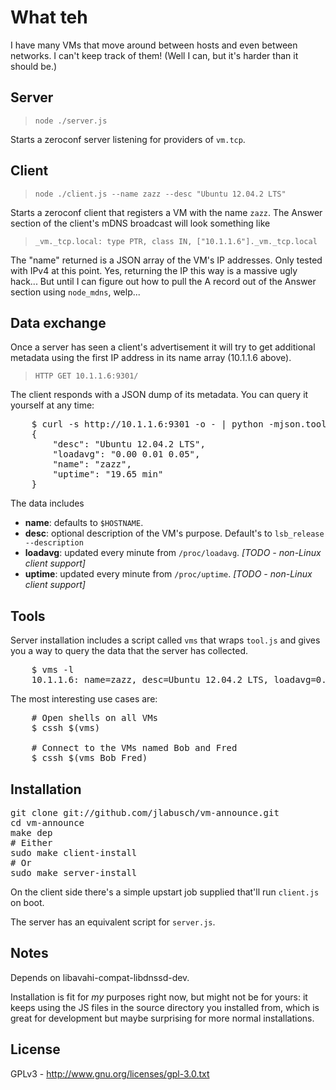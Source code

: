# What teh

I have many VMs that move around between hosts and even between networks. I can't keep track of them!
(Well I can, but it's harder than it should be.)

## Server

> `node ./server.js`

Starts a zeroconf server listening for providers of `vm.tcp`.

## Client

> `node ./client.js --name zazz --desc "Ubuntu 12.04.2 LTS"`

Starts a zeroconf client that registers a VM with the name `zazz`.
The Answer section of the client's mDNS broadcast will look something like

> `_vm._tcp.local: type PTR, class IN, ["10.1.1.6"]._vm._tcp.local`

The "name" returned is a JSON array of the VM's IP addresses. Only tested with IPv4 at this point. Yes, returning the IP this way is a massive ugly hack... But until I can figure out how to pull the A record out of the Answer section using `node_mdns`, welp...

## Data exchange

Once a server has seen a client's advertisement it will try to get additional metadata using the first IP address in its name array (10.1.1.6 above).

> `HTTP GET 10.1.1.6:9301/`

The client responds with a JSON dump of its metadata. You can query it yourself at any time:

<pre>
    $ curl -s http://10.1.1.6:9301 -o - | python -mjson.tool
    {
        "desc": "Ubuntu 12.04.2 LTS",
        "loadavg": "0.00 0.01 0.05",
        "name": "zazz",
        "uptime": "19.65 min"
    }
</pre>

The data includes

  * <b>name</b>: defaults to `$HOSTNAME`.
  * <b>desc</b>: optional description of the VM's purpose. Default's to `lsb_release --description`
  * <b>loadavg</b>: updated every minute from `/proc/loadavg`. <em>[TODO - non-Linux client support]</em>
  * <b>uptime</b>: updated every minute from `/proc/uptime`. <em>[TODO - non-Linux client support]</em>

## Tools

Server installation includes a script called `vms` that wraps `tool.js` and gives you a way to query the data that the server has collected.

<pre>
    $ vms -l
    10.1.1.6: name=zazz, desc=Ubuntu 12.04.2 LTS, loadavg=0.11 0.20 0.14, uptime=33.65 min
</pre>

The most interesting use cases are:

<pre>
    # Open shells on all VMs
    $ cssh $(vms)
    
    # Connect to the VMs named Bob and Fred
    $ cssh $(vms Bob Fred)
</pre>

## Installation

<pre>
git clone git://github.com/jlabusch/vm-announce.git
cd vm-announce
make dep
# Either
sudo make client-install
# Or
sudo make server-install
</pre>

On the client side there's a simple upstart job supplied that'll run `client.js` on boot.

The server has an equivalent script for `server.js`.

## Notes

Depends on libavahi-compat-libdnssd-dev.

Installation is fit for <em>my</em> purposes right now, but might not be for yours: it keeps using the JS files in the source directory you installed from, which is great for development but maybe surprising for more normal installations.

## License

GPLv3 - http://www.gnu.org/licenses/gpl-3.0.txt
